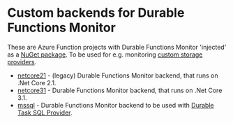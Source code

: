 # Custom backends for Durable Functions Monitor

These are Azure Function projects with Durable Functions Monitor 'injected' as a [NuGet package](https://www.nuget.org/profiles/durablefunctionsmonitor). To be used for e.g. monitoring [custom storage providers](https://docs.microsoft.com/en-us/azure/azure-functions/durable/durable-functions-storage-providers).

* [netcore21](https://github.com/scale-tone/DurableFunctionsMonitor/tree/master/custom-backends/netcore21) - (legacy) Durable Functions Monitor backend, that runs on .Net Core 2.1.
* [netcore31](https://github.com/scale-tone/DurableFunctionsMonitor/tree/master/custom-backends/netcore31) - Durable Functions Monitor backend, that runs on .Net Core 3.1.
* [mssql](https://github.com/scale-tone/DurableFunctionsMonitor/tree/master/custom-backends/mssql) - Durable Functions Monitor backend to be used with [Durable Task SQL Provider](https://microsoft.github.io/durabletask-mssql/#/).
